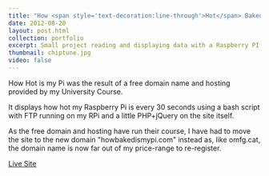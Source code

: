 ```yaml
---
title: "How <span style='text-decoration:line-through'>Hot</span> Baked is my PI?"
date: 2012-08-20
layout: post.html
collection: portfolio
excerpt: Small project reading and displaying data with a Raspberry PI.
thumbnail: chiptune.jpg
video: false
---
```


<p>
	How Hot is my Pi was the result of a free domain name and hosting provided by my University Course.
</p>
<p>
	It displays how hot my Raspberry Pi is every 30 seconds using a bash script with FTP running on my RPi and a little PHP+jQuery on the site itself.
</p>
<p>
	As the free domain and hosting have run their course, I have had to move the site to the new domain "howbakedismypi.com" instead as, like omfg.cat, the domain name is now far out of my price-range to re-register.
</p>

<a class="pure-button" href="http://howbakedismypi.com/" target="_blank">
	<i class="fa fa-globe fa-lg"></i>
	Live Site
</a>